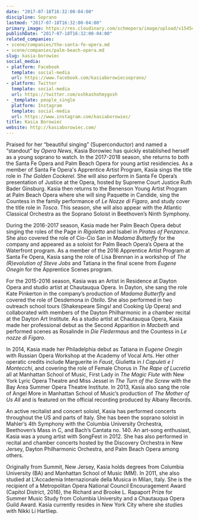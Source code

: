 ```yaml
---
date: "2017-07-18T16:32:00-04:00"
discipline: Soprano
lastmod: "2017-07-18T16:32:00-04:00"
primary_image: https://res.cloudinary.com/schmopera/image/upload/v1545409169/media/webhook-uploads/1500409593126/KasiaBoroweic.jpg.jpg
publishDate: "2017-07-18T16:32:00-04:00"
related_companies:
- scene/companies/the-santa-fe-opera.md
- scene/companies/palm-beach-opera.md
slug: kasia-borowiec
social_media:
- platform: Facebook
  template: social-media
  url: https://www.facebook.com/kasiaborowiecsoprano/
- platform: Twitter
  template: social-media
  url: https://twitter.com/oshkashohmygosh
- _template: people_single
  platform: Instagram
  template: social-media
  url: https://www.instagram.com/kasiaborowiec/
title: Kasia Borowiec
website: http://kasiaborowiec.com/
---
```


Praised for her “beautiful singing” (Superconductor) and named a “standout” by *Opera News*, Kasia Borowiec has quickly established herself as a young soprano to watch. In the 2017-2018 season, she returns to both the Santa Fe Opera and Palm Beach Opera for young artist residencies. As a member of Santa Fe Opera's Apprentice Artist Program, Kasia sings the title role in *The Golden Cockerel*.   She will also perform in Santa Fe Opera’s presentation of Justice at the Opera, hosted by Supreme Court Justice Ruth Bader Ginsburg. Kasia then returns to the Benenson Young Artist Program at Palm Beach Opera where she will sing Paquette in Candide, sing the Countess in the family performance of *Le Nozze di Figaro*, and study cover the title role in *Tosca*.  This season, she will also appear with the Atlantic Classical Orchestra as the Soprano Soloist in Beethoven’s Ninth Symphony.

During the 2016-2017 season, Kasia made her Palm Beach Opera debut singing the roles of the Page in *Rigoletto* and Isabel in *Pirates of Penzance*.  She also covered the role of Cio-Cio San in *Madama Butterfly* for the company and appeared as a soloist for Palm Beach Opera’s Opera at the Waterfront program.  As a member of the 2016 Apprentice Artist Program at Santa Fe Opera, Kasia sang the role of Lisa Brennan in a workshop of *The (R)evolution of Steve Jobs* and Tatiana in the final scene from *Eugene Onegin* for the Apprentice Scenes program.

For the 2015-2016 season, Kasia was an Artist in Residence at Dayton Opera and studio artist at Chautauqua Opera. In Dayton, she sang the role Kate Pinkerton in the company’s production of *Madama Butterfly* and covered the role of Desdemona in *Otello*.  She also performed in two outreach school tours (Shakespeare Sings! and Cooking Up Opera) and collaborated with members of the Dayton Philharmonic in a chamber recital at the Dayton Art Institute. As a studio artist at Chautauqua Opera, Kasia made her professional debut as the Second Apparition in *Macbeth* and performed scenes as Rosalinde in *Die Fledermaus* and the Countess in *Le nozze di Figaro*.  

In 2014, Kasia made her Philadelphia debut as Tatiana in *Eugene Onegin* with Russian Opera Workshop at the Academy of Vocal Arts.  Her other operatic credits include Marguerite in *Faust*, Giulietta in *I Capuleti e I Montecchi*, and covering the role of Female Chorus in *The Rape of Lucretia* all at Manhattan School of Music, First Lady in *The Magic Flute* with New York Lyric Opera Theatre and Miss Jessel in *The Turn of the Screw* with the Bay Area Summer Opera Theatre Institute. In 2013, Kasia also sang the role of Angel More in Manhattan School of Music’s production of *The Mother of Us All* and is featured on  the official recording produced by Albany Records.

An active recitalist and concert soloist, Kasia has performed concerts throughout the US and parts of Italy.  She has been the soprano soloist in Mahler’s 4th Symphony with the Columbia University Orchestra, Beethoven’s Mass in C, and Bach’s Cantata no. 140.  An art-song enthusiast, Kasia was a young artist with SongFest in 2012.  She has also performed in recital and chamber concerts hosted by the Discovery Orchestra in New Jersey, Dayton Philharmonic Orchestra, and Palm Beach Opera among others.

Originally from Summit, New Jersey, Kasia holds degrees from Columbia University (BA) and Manhattan School of Music (MM). In 2011, she also studied at L'Accademia Internazionale della Musica in Milan, Italy.  She is the recipient of a Metropolitan Opera National Council Encouragement Award (Capitol District, 2016), the Richard and Brooke L. Rapaport Prize for Summer Music Study from Columbia University and a Chautauqua Opera Guild Award. Kasia currently resides in New York City where she studies with Nikki Li Hartliep.
